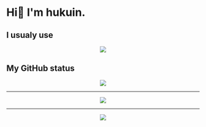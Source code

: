 # Hi🤚 I'm hukuin.

## I usualy use

<p align="center">
  <a href="https://skillicons.dev">
    <img src="https://skillicons.dev/icons?i=html,css,js,react,cpp" />
  </a>
</p>

## My GitHub status

<p align="center">
  <a href="https://github.com/hukuin">
    <img src="https://github-readme-stats.vercel.app/api?username=hukuin" />
  </a>
</p>

---

<p align="center">
  <a href="https://github.com/hukuin">
    <img src="https://github-readme-stats.vercel.app/api/top-langs/?username=hukuin" />
  </a>
</p>

---

<p align="center">
  <a href="https://github.com/hukuin">
    <img src="https://github-profile-trophy.vercel.app/?username=hukuin&theme=onedark" />
  </a>
</p>
